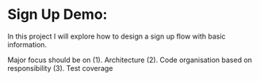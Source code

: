 # Sign Up Demo:

In this project I will explore how to design a sign up flow with basic information.

Major focus should be on 
(1). Architecture 
(2). Code organisation based on responsibility 
(3). Test coverage



